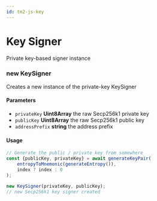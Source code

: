 ```yaml
---
id: tm2-js-key
---
```


# Key Signer

Private key-based signer instance

### new KeySigner

Creates a new instance of the private-key KeySigner

#### Parameters

* `privateKey` **Uint8Array** the raw Secp256k1 private key
* `publicKey` **Uint8Array** the raw Secp256k1 public key
* `addressPrefix` **string** the address prefix

#### Usage

```ts
// Generate the public / private key from somewhere
const {publicKey, privateKey} = await generateKeyPair(
    entropyToMnemonic(generateEntropy()),
    index ? index : 0
);

new KeySigner(privateKey, publicKey);
// new Secp256k1 key signer created
```
